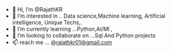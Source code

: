 - 👋 Hi, I’m @RajathKR
- 👀 I’m interested in .. Data science,Machine learning, Artificial intelligence, Unique Techs,.
- 🌱 I’m currently learning ...Python,Ai/Ml , 
- 💞️ I’m looking to collaborate on ...Sql And Python projects
- 📫 reach me ... @rajathkr01@gmail.com

<!---
Rajathkr01/Rajathkr01 is a ✨ special ✨ repository because its `README.md` (this file) appears on your GitHub profile.
You can click the Preview link to take a look at your changes.
--->
